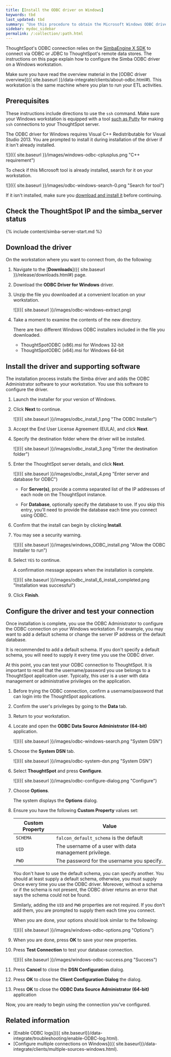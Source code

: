 ```yaml
---
title: [Install the ODBC driver on Windows]
keywords: tbd
last_updated: tbd
summary: "Use this procedure to obtain the Microsoft Windows ODBC driver and install it."
sidebar: mydoc_sidebar
permalink: /:collection/:path.html
---
```


ThoughtSpot's ODBC connection relies on the <a
href="https://www.simba.com/products/SEN/doc/Client-Server_user_guide/content/clientserver/configuringsimbaclientodbc/simbaclientodbcunix.htm">SimbaEngine
X SDK</a> to connect via ODBC or JDBC to ThoughtSpot's remote data stores. The
instructions on this page explain how to configure the Simba ODBC driver on a
Windows workstation.

Make sure you have read the overview material in the [ODBC driver overview]({{
site.baseurl }}/data-integrate/clients/about-odbc.html#). This workstation is
the same machine where you plan to run your ETL activities.

## Prerequisites

These instructions include directions to use the `ssh` command. Make sure your
Windows workstation is equipped with a tool <a href="https://www.putty.org/">such as Putty</a> for making `ssh`
connections to your ThoughtSpot server.


The ODBC driver for Windows requires Visual C++ Redistributable for Visual
Studio 2013. You are prompted to install it during installation of the driver if
it isn't already installed.  

![]({{ site.baseurl }}/images/windows-odbc-cplusplus.png "C++ requirement")

To check if this Microsoft tool is already installed, search for it on your workstation.

![]({{ site.baseurl }}/images/odbc-windows-search-0.png "Search for tool")

If it isn't installed, make sure you <a href="https://www.microsoft.com/en-us/download/details.aspx?id=40784">download and install it</a> before continuing.


## Check the ThoughtSpot IP and the simba_server status

{% include content/simba-server-start.md %}

## Download the driver

On the workstation where you want to connect from, do the following:

1. Navigate to the [**Downloads**]({{ site.baseurl }}/release/downloads.html#) page.
2. Download the **ODBC Driver for Windows**  driver.
3. Unzip the file you downloaded at a convenient location on your workstation.

   ![]({{ site.baseurl }}/images/odbc-windows-extract.png)

8. Take a moment to examine the contents of the new directory.

    There are two different Windows ODBC installers included in the file you downloaded.
     -   ThoughtSpotODBC (x86).msi for Windows 32-bit
     -   ThoughtSpotODBC (x64).msi for Windows 64-bit

## Install the driver and supporting software

The installation process installs the Simba driver and adds the ODBC
Administrator software to your workstation. You use this software to configure
the driver.

1. Launch the installer for your version of Windows.
2. Click **Next** to continue.

   ![]({{ site.baseurl }}/images/odbc_install_1.png "The ODBC Installer")

3. Accept the End User License Agreement (EULA), and click **Next**.
4. Specify the destination folder where the driver will be installed.

   ![]({{ site.baseurl }}/images/odbc_install_3.png "Enter the destination folder")

5. Enter the ThoughtSpot server details, and click **Next**.

   ![]({{ site.baseurl }}/images/odbc_install_4.png "Enter server and database for ODBC")

    - For **Server(s)**, provide a comma separated list of the IP addresses of each node on the ThoughtSpot instance.

    - For **Database**, optionally specify the database to use. If you skip this entry, you'll need to provide the database each time you connect using ODBC.

6. Confirm that the install can begin by clicking **Install**.

7. You may see a security warning.

    ![]({{ site.baseurl }}/images/windows_ODBC_install.png "Allow the ODBC Installer to run")

8. Select `YES` to continue.

    A confirmation message appears when the installation is complete.

    ![]({{ site.baseurl }}/images/odbc_install_6_install_completed.png "Installation was successful")

9.  Click **Finish**.


## Configure the driver and test your connection

Once installation is complete, you use the ODBC Administrator to configure the
ODBC connection on your Windows workstation. For example, you may want to add
a default schema or change the server IP address or the default database.

It is recommended to add a default schema. If you don't specify a default
schema, you will need to supply it every time you use the ODBC driver.

At this point, you can test your ODBC connection to ThoughtSpot.  It is important
to recall that the username/password you use belongs to a ThoughtSpot application
user. Typically, this user is a user with data management or administrative
privileges on the application.

1. Before trying the ODBC connection, confirm a username/password that can login into the ThoughtSpot applications.
2. Confirm the user's privileges by going to the **Data** tab.
3. Return to your workstation.
4. Locate and open the **ODBC Data Source Administrator (64-bit)** application.

   ![]({{ site.baseurl }}/images/odbc-windows-search.png "System DSN")

5. Choose the **System DSN** tab.

   ![]({{ site.baseurl }}/images/odbc-system-dsn.png "System DSN")

6. Select **ThoughtSpot** and press **Configure**.

   ![]({{ site.baseurl }}/images/odbc-configure-dialog.png "Configure")

7. Choose **Options**.

    The system displays the **Options** dialog.

8. Ensure you have the following **Custom Property** values set:

    | Custom Property   | Value                                                  |
    |-------------------|--------------------------------------------------------|
    | `SCHEMA`          | `falcon_default_schema` is the default                |
    | `UID`             | The username of a user with data management privilege. |
    | `PWD`             | The password for the username you specify.             |

    You don't have to use the default schema, you can specify another. You
    should at least supply a default schema, otherwise, you must supply Once
    every time you use the ODBC driver. Moreover, without a schema or if the
    schema is not present, the ODBC driver returns an error that says the schema
    could not be found.

    Similarly, adding the `UID` and `PWD` properties are not required. If you
    don't add them, you are prompted to supply them each time you connect.

    When you are done, your options should look similar to the following:

    ![]({{ site.baseurl }}/images/windows-odbc-options.png "Options")

9. When you are done, press **OK** to save your new properties.
10. Press **Test Connection** to test your database connection.

    ![]({{ site.baseurl }}/images/windows-odbc-success.png "Success")

11. Press **Cancel** to close the **DSN Configuration** dialog.
12. Press **OK** to close the **Client Configuration Dialog** the dialog.
13. Press **OK** to close the **ODBC Data Source Administrator (64-bit)** application

Now, you are ready to begin using the connection you've configured.


## Related information

* [Enable ODBC logs]({{ site.baseurl}}/data-integrate/troubleshooting/enable-ODBC-log.html).
* [Configure multiple connections on Windows]({{ site.baseurl}}/data-integrate/clients/multiple-sources-windows.html).
